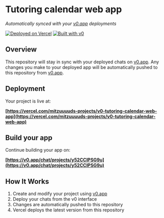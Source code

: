 # Tutoring calendar web app

*Automatically synced with your [v0.app](https://v0.app) deployments*

[![Deployed on Vercel](https://img.shields.io/badge/Deployed%20on-Vercel-black?style=for-the-badge&logo=vercel)](https://vercel.com/mitzuuuuds-projects/v0-tutoring-calendar-web-app)
[![Built with v0](https://img.shields.io/badge/Built%20with-v0.app-black?style=for-the-badge)](https://v0.app/chat/projects/y52CCIPSG9u)

## Overview

This repository will stay in sync with your deployed chats on [v0.app](https://v0.app).
Any changes you make to your deployed app will be automatically pushed to this repository from [v0.app](https://v0.app).

## Deployment

Your project is live at:

**[https://vercel.com/mitzuuuuds-projects/v0-tutoring-calendar-web-app](https://vercel.com/mitzuuuuds-projects/v0-tutoring-calendar-web-app)**

## Build your app

Continue building your app on:

**[https://v0.app/chat/projects/y52CCIPSG9u](https://v0.app/chat/projects/y52CCIPSG9u)**

## How It Works

1. Create and modify your project using [v0.app](https://v0.app)
2. Deploy your chats from the v0 interface
3. Changes are automatically pushed to this repository
4. Vercel deploys the latest version from this repository